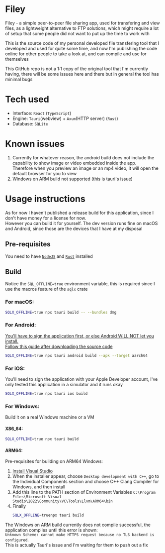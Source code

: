 # Filey

Filey - a simple peer-to-peer file sharing app, used for transfering and view files, as a lightweight alternative to
FTP solutions, which might require a lot of setup that some people did not want to put up the time to work with

This is the source code of my personal developed file transfering tool that I developed and used for quite some time,
and now I'm publishing the code online for other people to take a look at, and can compile and use for themselves

This GitHub repo is not a 1:1 copy of the original tool that I'm currently having, there will be some issues here
and there but in general the tool has minimal bugs

# Tech used

-   Interface: `React` (`TypeScript`)
-   Engine: `Tauri`(webview) + `Axum`(HTTP server) (`Rust`)
-   Database: `SQLite`

# Known issues

1. Currently for whatever reason, the android build does not include the capability to show image or video embedded inside the app. <br>
   Therefore when you preview an image or an mp4 video, it will open the default browser for you to view
2. Windows on ARM build not supported (this is tauri's issue)

# Usage instructions

As for now I haven't published a release build for this application, since I don't have money for a license for now. \
However you can build it for yourself. The dev version runs fine on macOS and Android, since those are the devices
that I have at my disposal

## Pre-requisites

You need to have [`NodeJS`](https://nodejs.org/en) and [`Rust`](https://www.rust-lang.org/) installed

## Build

Notice the `SQL_OFFLINE=true` environment variable, this is required since I use the macros feature of
the `sqlx` crate

### For macOS:

```bash
SQLX_OFFLINE=true npx tauri build -- --bundles dmg
```

### For Android:

[You'll have to sign the application first, or else Android WILL NOT let you install. \
Follow this guide after downloading the source code](https://tauri.app/distribute/sign/android/)

```bash
SQLX_OFFLINE=true npx tauri android build --apk --target aarch64
```

### For iOS:

You'll need to sign the application with your Apple Developer account, I've only tested this application in a simulator
and it runs okay

```bash
SQLX_OFFLINE=true npx tauri ios build
```

### For Windows:

Build it on a real Windows machine or a VM

#### X86_64:

```bash
SQLX_OFFLINE=true npx tauri build
```

#### ARM64:

Pre-requisites for building on ARM64 Windows:

1. [Install Visual Studio](https://visualstudio.microsoft.com/)
2. When the installer appear, choose `Desktop development with C++`, go to the Individual Components section and choose
   C++ Clang Compiler for Windows, and then install
3. Add this line to the PATH section of Environment Variables
   `C:\Program Files\Microsoft Visual Studio\2022\Community\VC\Tools\Llvm\ARM64\bin`
4. Finally
    ```bash
    SQLX_OFFLINE=truenpx tauri build
    ```

The Windows on ARM build currently does not compile successful, the application compiles until this error is shown: \
`Unknown Scheme: cannot make HTTPS request because no TLS backend is configured`. \
This is actually Tauri's issue and I'm waiting for them to push out a fix
